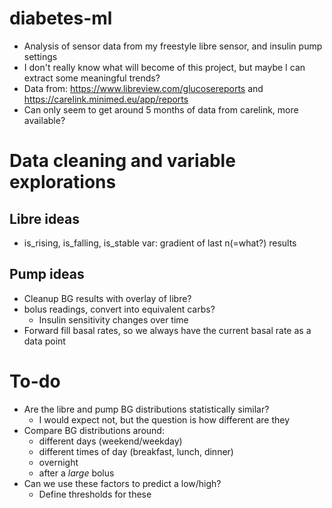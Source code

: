 # diabetes-ml
* Analysis of sensor data from my freestyle libre sensor, and insulin pump settings
* I don't really know what will become of this project, but maybe I can extract some meaningful trends?
* Data from: https://www.libreview.com/glucosereports and https://carelink.minimed.eu/app/reports
* Can only seem to get around 5 months of data from carelink, more available?

# Data cleaning and variable explorations
## Libre ideas
* is_rising, is_falling, is_stable var: gradient of last n(=what?) results

## Pump ideas
* Cleanup BG results with overlay of libre?
* bolus readings, convert into equivalent carbs?
	* Insulin sensitivity changes over time
* Forward fill basal rates, so we always have the current basal rate as a data point

# To-do
* Are the libre and pump BG distributions statistically similar?
	* I would expect not, but the question is how different are they
* Compare BG distributions around:
	* different days (weekend/weekday)
	* different times of day (breakfast, lunch, dinner)
	* overnight
	* after a _large_ bolus
* Can we use these factors to predict a low/high?
	* Define thresholds for these

